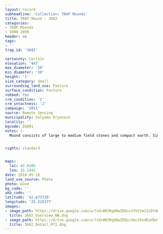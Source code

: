 ```yaml
---
layout: record
subheadline: 'Collection: TRAP Mounds'
title: TRAP Mound - 3682
categories:
- TRAP Mounds
- 3000-3999
header: no
tags:
- ''
trap_id: '3682'

certainty: Certain
elevation: '447'
max_diameter: '10'
min_diameter: '10'
height: '1'
size_category: Small
surrounding_land_use: Pasture
surface_condition: Pasture
robbed: Yes
crm_condition: '2'
crm_intactness: '2'
campaign: '2011'
source: Remote Sensing
municipality: Golyamo Dryanovo
locality: ''
bgcode: DS001
notes: |-
  Mound consists of large to medium field stones and compact earth. Similar vegetation to surrounding areas.


rights: standard


maps:
  lat: 42.6285
  lon: 25.2442
date: 2018-05-16
land_use_source: Photo
photo: Good
bg_code: ''
akb_code: ''
latitude: '42.673728'
longitude: '25.229377'
images:
- image_path: https://drive.google.com/uc?id=0B3Rg88wZDQscV3V2Ym1IcDlHWDQ
  title: 3682_Overview_NW.dng
- image_path: https://drive.google.com/uc?id=0B3Rg88wZDQscUmc3SzdEaVBuY28
  title: 3682_Detail_RT1.dng
---
```

